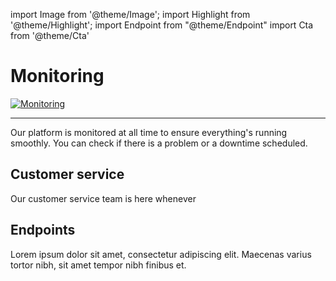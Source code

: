 import Image from '@theme/Image';
import Highlight from '@theme/Highlight';
import Endpoint from "@theme/Endpoint"
import Cta from '@theme/Cta'

# Monitoring

[<Image src="docs/DataMonitoring.png" alt="Monitoring"/>](https://p.datadoghq.eu/sb/ifdu311gqt8xprnk-cdf7ebccd905e38a063d9703cdf358aa?from_ts=1632210789512&to_ts=1632214389512&live=true)

---

Our platform is monitored at all time to ensure everything's running smoothly. You can check if there is a problem or a downtime scheduled.

## Customer service

Our customer service team is here whenever 

## Endpoints

Lorem ipsum dolor sit amet, consectetur adipiscing elit. Maecenas varius tortor nibh, sit amet tempor nibh finibus et.


